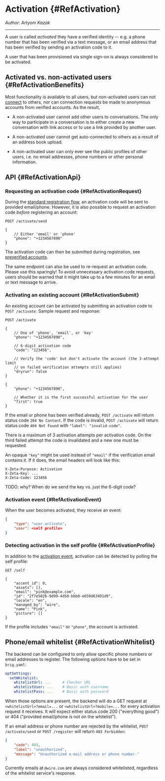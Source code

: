 # Activation {#RefActivation}

_Author: Artyom Kazak_

---

A user is called _activated_ they have a verified identity -- e.g. a phone number that has been verified via a text message, or an email address that has been verified by sending an activation code to it.

A user that has been provisioned via single sign-on is always considered to be activated.

## Activated vs. non-activated users {#RefActivationBenefits}

Most functionality is available to all users, but non-activated users can not [connect](connection.md) to others, nor can connection requests be made to anonymous accounts from verified accounts. As the result,

* A non-activated user cannot add other users to conversations. The only way to participate in a conversation is to either create a new conversation with link access or to use a link provided by another user.

* A non-activated user cannot get auto-connected to others as a result of an address book upload.

* A non-activated user can only ever see the public profiles of other users, i.e. no email addresses, phone numbers or other personal information.

## API {#RefActivationApi}

### Requesting an activation code {#RefActivationRequest}

During the [standard registration flow](registration.md#RefRegistrationStandard), an activation code will be sent to provided email/phone. However, it is also possible to request an activation code _before_ registering an account:

```
POST /activate/send

{
    // Either 'email' or 'phone'
    "phone": "+1234567890"
}
```

The activation code can then be submitted during registration, see [preverified accounts](registration.md#RefRegistrationPreverified).

The same endpoint can also be used to re-request an activation code. Please use this sparingly! To avoid unnecessary activation code requests, users should be warned that it might take up to a few minutes for an email or text message to arrive.

### Activating an existing account {#RefActivationSubmit}

An existing account can be activated by submitting an activation code to `POST /activate`. Sample request and response:

```
POST /activate

{
    // One of 'phone', 'email', or 'key'
    "phone": "+1234567890",

    // 6-digit activation code
    "code": "123456",

    // Verify the 'code' but don't activate the account (the 3-attempt limit
    // on failed verification attempts still applies)
    "dryrun": false
}
```

```
{
    "phone": "+1234567890",

    // Whether it is the first successful activation for the user
    "first": true
}
```

If the email or phone has been verified already, `POST /activate` will return status code `204 No Content`. If the code is invalid, `POST /activate` will return status code `404 Not Found` with `"label": "invalid-code"`.

There is a maximum of 3 activation attempts per activation code. On the third failed attempt the code is invalidated and a new one must be requested.

An opaque `"key"` might be used instead of `"email"` if the verification email contains it. If it does, the email headers will look like this:

```
X-Zeta-Purpose: Activation
X-Zeta-Key: ...
X-Zeta-Code: 123456
```

TODO: why? When do we send the key vs. just the 6-digit code?

### Activation event {#RefActivationEvent}

When the user becomes activated, they receive an event:

```json
{
    "type": "user.activate",
    "user": <self profile>
}
```

### Detecting activation in the self profile {#RefActivationProfile}

In addition to the [activation event](#RefActivationEvent), activation can be detected by polling the self profile:

```
GET /self

{
    "accent_id": 0,
    "assets": [],
    "email": "pink@example.com",
    "id": "2f7e582b-9d99-4d50-bbb0-e659d63491d9",
    "locale": "en",
    "managed_by": "wire",
    "name": "Pink",
    "picture": []
}
```

If the profile includes `"email"` or `"phone"`, the account is activated.

## Phone/email whitelist {#RefActivationWhitelist}

The backend can be configured to only allow specific phone numbers or email addresses to register. The following options have to be set in `brig.yaml`:

```yaml
optSettings:
  setWhitelist:
    whitelistUrl: ...     # Checker URL
    whitelistUser: ...    # Basic auth username
    whitelistPass: ...    # Basic auth password
```

When those options are present, the backend will do a GET request at `<whitelistUrl>?email=...` or `<whitelistUrl>?mobile=...` for every activation request it receives. It will expect either status code 200 ("everything good") or 404 ("provided email/phone is not on the whitelist").

If an email address or phone number are rejected by the whitelist, `POST /activate/send` or `POST /register` will return `403 Forbidden`:

```json
{
    "code": 403,
    "label": "unauthorized",
    "message": "Unauthorized e-mail address or phone number."
}
```

Currently emails at `@wire.com` are always considered whitelisted, regardless of the whitelist service's response.
